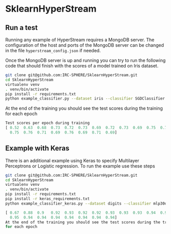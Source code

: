 # SklearnHyperStream

## Run a test

Running any example of HyperStream requires a MongoDB server. The configuration
of the host and ports of the MongoDB server can be changed in the file
`hyperstream_config.json` if needed.

Once the MongoDB server is up and running you can try to run the following code
that should finish with the scores of a model trained on Iris dataset.

```bash
git clone git@github.com:IRC-SPHERE/SklearnHyperStream.git
cd SklearnHyperStream
virtualenv venv
. venv/bin/activate
pip install -r requirements.txt
python example_classifier.py --dataset iris --classifier SGDClassifier --epochs 20 --seed 42
```

At the end of the training you should see the test scores during the training
for each epoch

```Python
Test scores per epoch during training
[ 0.52  0.63  0.68  0.73  0.72  0.73  0.69  0.72  0.73  0.69  0.75  0.71
  0.75  0.76  0.71  0.69  0.76  0.69  0.71  0.69]
```

## Example with Keras

There is an additional example using Keras to specify Multilayer Perceptrons or
Logistic regression. To run the example use these steps

```bash
git clone git@github.com:IRC-SPHERE/SklearnHyperStream.git
cd SklearnHyperStream
virtualenv venv
. venv/bin/activate
pip install -r requirements.txt
pip install -r keras_requirements.txt
python example_classifier_keras.py --dataset digits --classifier mlp30ds40m --epochs 20 --seed 42
```

```Python
[ 0.67  0.88  0.9   0.92  0.93  0.92  0.92  0.93  0.93  0.93  0.94  0.95
  0.95  0.94  0.94  0.94  0.94  0.94  0.94  0.94]
At the end of the training you should see the test scores during the training
for each epoch
```
